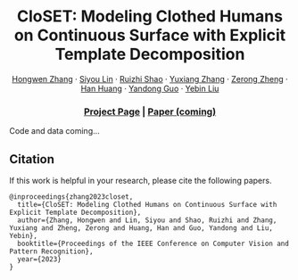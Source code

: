 
<div align="center">

# CloSET: Modeling Clothed Humans on Continuous Surface with Explicit Template Decomposition

[Hongwen Zhang](https://github.com/HongwenZhang) · [Siyou Lin](https://jsnln.github.io/) · [Ruizhi Shao](https://dsaurus.github.io/saurus) · [Yuxiang Zhang](https://zhangyux15.github.io) · [Zerong Zheng](https://zhengzerong.github.io/) · [Han Huang]() · [Yandong Guo]() · [Yebin Liu](https://www.liuyebin.com)

### [Project Page](https://www.liuyebin.com/closet) | [Paper (coming)]()

</div>

Code and data coming...


## Citation
If this work is helpful in your research, please cite the following papers.
```
@inproceedings{zhang2023closet,
  title={CloSET: Modeling Clothed Humans on Continuous Surface with Explicit Template Decomposition},
  author={Zhang, Hongwen and Lin, Siyou and Shao, Ruizhi and Zhang, Yuxiang and Zheng, Zerong and Huang, Han and Guo, Yandong and Liu, Yebin},
  booktitle={Proceedings of the IEEE Conference on Computer Vision and Pattern Recognition},
  year={2023}
}
```


